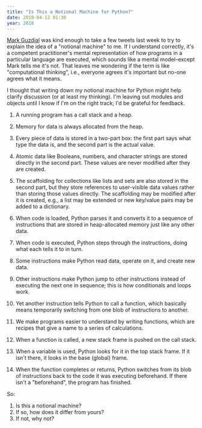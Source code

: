 ```yaml
---
title: "Is This a Notional Machine for Python?"
date: 2018-04-12 01:30
year: 2018
---
```


[Mark Guzdial](http://computinged.wordpress.com) was kind enough
to take a few tweets last week
to try to explain the idea of a "notional machine" to me.
If I understand correctly,
it's a competent practitioner's mental representation
of how programs in a particular language are executed,
which sounds like a mental model–except Mark tells me it's not.
That leaves me wondering if the term is like "computational thinking",
i.e.,
everyone agrees it's important but no-one agrees what it means.

I thought that writing down my notional machine for Python might help clarify discussion
(or at least my thinking).
I'm leaving out modules and objects until I know if I'm on the right track;
I'd be grateful for feedback.

1. A running program has a call stack and a heap.

1. Memory for data is always allocated from the heap.

1. Every piece of data is stored in a two-part box:
   the first part says what type the data is,
   and the second part is the actual value.

1. Atomic data like Booleans, numbers, and character strings are stored directly in the second part.
   These values are never modified after they are created.

1. The scaffolding for collections like lists and sets are also stored in the second part,
   but they store references to user-visible data values
   rather than storing those values directly.
   The scaffolding may be modified after it is created,
   e.g.,
   a list may be extended or new key/value pairs may be added to a dictionary.

1. When code is loaded,
   Python parses it and converts it to a sequence of instructions
   that are stored in heap-allocated memory just like any other data.

1. When code is executed,
   Python steps through the instructions,
   doing what each tells it to in turn.

1. Some instructions make Python read data,
   operate on it,
   and create new data.

1. Other instructions make Python jump to other instructions
   instead of executing the next one in sequence;
   this is how conditionals and loops work.

1. Yet another instruction tells Python to call a function,
   which basically means temporarily switching from one blob of instructions to another.

1. We make programs easier to understand by writing functions,
   which are recipes that give a name to a series of calculations.

1. When a function is called,
   a new stack frame is pushed on the call stack.

1. When a variable is used,
   Python looks for it in the top stack frame.
   If it isn't there,
   it looks in the base (global) frame.

1. When the function completes or returns,
   Python switches from its blob of instructions
   back to the code it was executing beforehand.
   If there isn't a "beforehand",
   the program has finished.

So:

1. Is this a notional machine?
1. If so, how does it differ from yours?
1. If not, why not?
